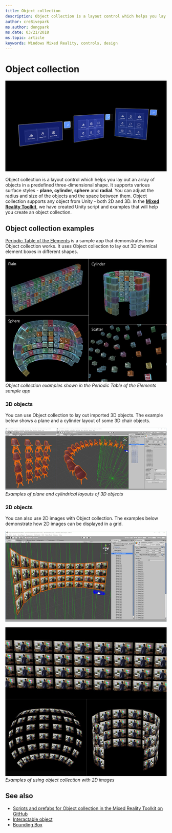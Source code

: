 ```yaml
---
title: Object collection
description: Object collection is a layout control which helps you lay out an array of objects in a predefined three-dimensional shape.
author: cre8ivepark
ms.author: dongpark
ms.date: 03/21/2018
ms.topic: article
keywords: Windows Mixed Reality, controls, design
---
```


# Object collection

![Object collection used in the Periodic Table of the Elements app](images/UX/UX_Hero_ObjectCollection.jpg)<br>


Object collection is a layout control which helps you lay out an array of objects in a predefined three-dimensional shape. It supports various surface styles - **plane, cylinder, sphere** and **radial**. You can adjust the radius and size of the objects and the space between them. Object collection supports any object from Unity - both 2D and 3D. In the **[Mixed Reality Toolkit](https://microsoft.github.io/MixedRealityToolkit-Unity/Documentation/README_ObjectCollection.html)**, we have created Unity script and examples that will help you create an object collection.


## Object collection examples

[Periodic Table of the Elements](periodic-table-of-the-elements.md) is a sample app that demonstrates how Object collection works. It uses Object collection to lay out 3D chemical element boxes in different shapes.

![Object collection examples shown in the Periodic Table of the Elements app](images/periodictable-collections-1000px.jpg)<br>
*Object collection examples shown in the Periodic Table of the Elements sample app*

### 3D objects

You can use Object collection to lay out imported 3D objects. The example below shows a plane and a cylinder layout of some 3D chair objects.

![Examples of plane and cylindrical layouts of 3D objects](images/objectcollection-3dobjects-1000px.jpg)<br>
*Examples of plane and cylindrical layouts of 3D objects*

### 2D objects

You can also use 2D images with Object collection. The examples below demonstrate how 2D images can be displayed in a grid.

![An example of 2D images with Object collection](images/940px-layout-3dobjects-3.jpg)

![An example of 2D images with Object collection](images/940px-layout-2dimages.jpg)<br>
*Examples of using object collection with 2D images*

## See also
* [Scripts and prefabs for Object collection in the Mixed Reality Toolkit on GitHub](https://github.com/microsoft/MixedRealityToolkit-Unity/blob/mrtk_release/Documentation/README_ObjectCollection.md)
* [Interactable object](interactable-object.md)
* [Bounding Box](app-bar-and-bounding-box.md)
